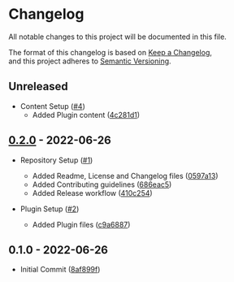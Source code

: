 # Changelog

All notable changes to this project will be documented in this file.

The format of this changelog is based on [Keep a Changelog](https://keepachangelog.com/en/1.0.0/),  
and this project adheres to [Semantic Versioning](https://semver.org/spec/v2.0.0.html).

## Unreleased

-   Content Setup ([#4](https://github.com/impulse-interactive/unreal-common-level-prototype-plugin/pull/4))
    -   Added Plugin content ([4c281d1](https://github.com/impulse-interactive/unreal-common-level-prototype-plugin/commit/4c281d1))

## [0.2.0](https://github.com/impulse-interactive/unreal-common-level-prototype-plugin/compare/0.1.0...0.2.0) - 2022-06-26

-   Repository Setup ([#1](https://github.com/impulse-interactive/unreal-common-level-prototype-plugin/pull/1))
    -   Added Readme, License and Changelog files ([0597a13](https://github.com/impulse-interactive/unreal-common-level-prototype-plugin/commit/0597a13))
    -   Added Contributing guidelines ([686eac5](https://github.com/impulse-interactive/unreal-common-level-prototype-plugin/commit/686eac5))
    -   Added Release workflow ([410c254](https://github.com/impulse-interactive/unreal-common-level-prototype-plugin/commit/410c254))

-   Plugin Setup ([#2](https://github.com/impulse-interactive/unreal-common-level-prototype-plugin/pull/2))
    -   Added Plugin files ([c9a6887](https://github.com/impulse-interactive/unreal-common-level-prototype-plugin/commit/c9a6887))

## 0.1.0 - 2022-06-26

-   Initial Commit ([8af899f](https://github.com/impulse-interactive/unreal-common-level-prototype-plugin/commit/8af899f))
